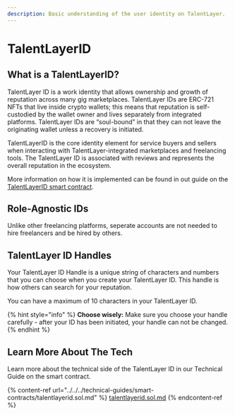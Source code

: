 ```yaml
---
description: Basic understanding of the user identity on TalentLayer.
---
```


# TalentLayerID

## What is a TalentLayerID?

TalentLayer ID is a work identity that allows ownership and growth of reputation across many gig marketplaces. TalentLayer IDs are ERC-721 NFTs that live inside crypto wallets; this means that reputation is self-custodied by the wallet owner and lives separately from integrated platforms. TalentLayer IDs are “soul-bound” in that they can not leave the originating wallet unless a recovery is initiated.

TalentLayerID is the core identity element for service buyers and sellers when interacting with TalentLayer-integrated marketplaces and freelancing tools. The TalentLayer ID is associated with reviews and represents the overall reputation in the ecosystem.

More information on how it is implemented can be found in out guide on the [TalentLayerID smart contract](../../../technical-guides/smart-contracts/talentlayerid.sol.md).

## Role-Agnostic IDs

Unlike other freelancing platforms, seperate accounts are not needed to hire freelancers and be hired by others.

## TalentLayer ID Handles

Your TalentLayer ID Handle is a unique string of characters and numbers that you can choose when you create your TalentLayer ID. This handle is how others can search for your reputation.

You can have a maximum of 10 characters in your TalentLayer ID.

{% hint style="info" %}
**Choose wisely:** Make sure you choose your handle carefully - after your ID has been initiated, your handle can not be changed.
{% endhint %}

## Learn More About The Tech

Learn more about the technical side of the TalentLayer ID in our Technical Guide on the smart contract.&#x20;

{% content-ref url="../../../technical-guides/smart-contracts/talentlayerid.sol.md" %}
[talentlayerid.sol.md](../../../technical-guides/smart-contracts/talentlayerid.sol.md)
{% endcontent-ref %}

